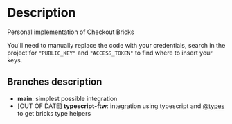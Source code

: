 # Description
Personal implementation of Checkout Bricks

You'll need to manually replace the code with your credentials, search in the project for `"PUBLIC_KEY"` and `"ACCESS_TOKEN"` to find where to insert your keys.

## Branches description
- **main**: simplest possible integration
- [OUT OF DATE] **typescript-ftw**: integration using typescript and [@types](https://github.com/DefinitelyTyped/DefinitelyTyped) to get bricks type helpers